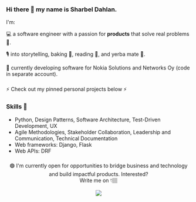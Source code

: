 ### Hi there 👋 my name is Sharbel Dahlan.

I'm:

💻 a software engineer with a passion for **products** that solve real problems 🚀.

🎙 into storytelling, baking 🍕, reading 📖, and yerba mate 🧉.

🌱 currently developing software for Nokia Solutions and Networks Oy (code in separate account).

###
⚡ Check out my pinned personal projects below ⚡ 

### Skills 🐍
- Python, Design Patterns, Software Architecture, Test-Driven Development, UX
- Agile Methodologies, Stakeholder Collaboration, Leadership and Communication, Technical Documentation
- Web frameworks: Django, Flask
- Web APIs: DRF

###
<div align="center">
🟢 I'm currently open for opportunities to bridge business and technology and build impactful products. Interested?<br>
    Write me on 👇🏽<br><br>
    <a class="button" href="https://www.linkedin.com/in/sharbeldahlan" target="_blank" rel="nofollow noopener">
        <img src="https://img.shields.io/badge/LinkedIn-0077B5?style=for-the-badge&logo=linkedin&logoColor=white" />
    </a>
</div>